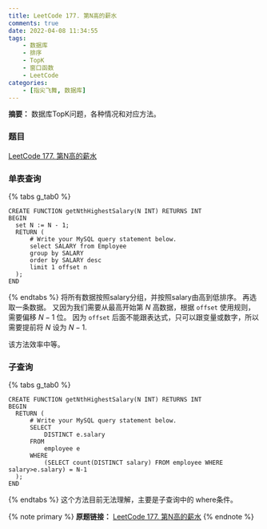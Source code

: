 ```yaml
---
title: LeetCode 177. 第N高的薪水
comments: true
date: 2022-04-08 11:34:55
tags:
    - 数据库
    - 排序
    - TopK
    - 窗口函数
    - LeetCode
categories:
    - [指尖飞舞, 数据库]
---
```

__摘要：__
数据库TopK问题，各种情况和对应方法。
<!-- more -->


### 题目
[LeetCode 177. 第N高的薪水](https://leetcode-cn.com/problems/nth-highest-salary/)

### 单表查询
{% tabs g_tab0 %}
<!-- tab MySQL -->
```mysql
CREATE FUNCTION getNthHighestSalary(N INT) RETURNS INT
BEGIN
  set N := N - 1;
  RETURN (
      # Write your MySQL query statement below.
      select SALARY from Employee
      group by SALARY
      order by SALARY desc
      limit 1 offset n
  );
END
```
<!-- endtab -->
{% endtabs %}
将所有数据按照salary分组，并按照salary由高到低排序。
再选取一条数据。
又因为我们需要从最高开始第 $N$ 高数据，根据 `offset` 使用规则，需要偏移 $N - 1$ 位。
因为 `offset` 后面不能跟表达式，只可以跟变量或数字，所以需要提前将 $N$ 设为 $N - 1$.

该方法效率中等。

### 子查询
{% tabs g_tab0 %}
<!-- tab MySQL -->
```mysql
CREATE FUNCTION getNthHighestSalary(N INT) RETURNS INT
BEGIN
  RETURN (
      # Write your MySQL query statement below.
      SELECT 
          DISTINCT e.salary
      FROM 
          employee e
      WHERE 
          (SELECT count(DISTINCT salary) FROM employee WHERE salary>e.salary) = N-1
  );
END
```
<!-- endtab -->
{% endtabs %}
这个方法目前无法理解，主要是子查询中的 where条件。



{% note primary %}
__原题链接：__ [LeetCode 177. 第N高的薪水](https://leetcode-cn.com/problems/nth-highest-salary/)
{% endnote %}